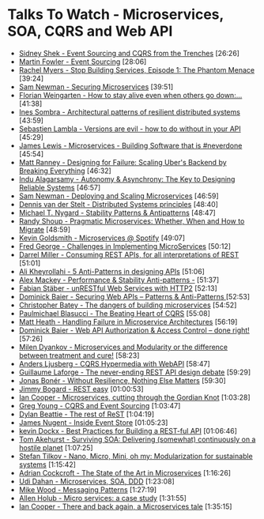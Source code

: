 # Talks To Watch - Microservices, SOA, CQRS and Web API

- [Sidney Shek - Event Sourcing and CQRS from the Trenches](https://www.youtube.com/watch?v=d1zFoFlIneo) [26:26]
- [Martin Fowler - Event Sourcing](https://www.youtube.com/watch?v=aweV9FLTZkU) [28:06]
- [Rachel Myers - Stop Building Services, Episode 1: The Phantom Menace](https://www.youtube.com/watch?v=qiC9OAculcc) [39:24]
- [Sam Newman - Securing Microservices](https://vimeo.com/144796652)  [39:51]
- [Florian Weingarten - How to stay alive even when others go down:...](https://www.youtube.com/watch?v=mTIO9fj1UIc) [41:38]
- [Ines Sombra - Architectural patterns of resilient distributed systems](https://www.youtube.com/watch?v=bUlpp8_Mevk) [43:59]
- [Sebastien Lambla - Versions are evil - how to do without in your API](https://vimeo.com/156264107) [45:29]
- [James Lewis - Microservices - Building Software that is #neverdone](https://www.youtube.com/watch?v=JEtxmsJzrnw)  [45:54]
- [Matt Ranney - Designing for Failure: Scaling Uber's Backend by Breaking Everything](https://www.youtube.com/watch?v=nuiLcWE8sPA) [46:32]
- [Indu Alagarsamy - Autonomy & Asynchrony: The Key to Designing Reliable Systems](https://www.youtube.com/watch?v=qe_WK-pGc8w) [46:57]
- [Sam Newman - Deploying and Scaling Microservices](https://www.youtube.com/watch?v=zHKMPee4GmM) [46:59]
- [Dennis van der Stelt - Distributed Systems principles](https://vimeo.com/155653145) [48:40]
- [Michael T. Nygard - Stability Patterns & Antipatterns](https://www.youtube.com/watch?v=VZePNGQojfA) [48:47]
- [Randy Shoup - Pragmatic Microservices: Whether, When and How to Migrate](https://www.youtube.com/watch?v=hAwpVXiLH9M)  [48:59]
- [Kevin Goldsmith - Microservices @ Spotify](https://www.youtube.com/watch?v=7LGPeBgNFuU)  [49:07]
- [Fred George - Challenges in Implementing MicroServices](https://www.youtube.com/watch?v=2Fy_xidc11w)  [50:12]
- [Darrel Miller - Consuming REST APIs, for all interpretations of REST](https://www.youtube.com/watch?v=1KWgwc-MFhE)  [51:01]
- [Ali Kheyrollahi - 5 Anti-Patterns in designing APIs](https://vimeo.com/156250743) [51:06]
- [Alex Mackey - Performance & Stability Anti-patterns -](https://www.youtube.com/watch?v=-S1gogAJioM) [51:37]
- [Fabian Stäber - unRESTful Web Services with HTTP2](https://www.youtube.com/watch?v=wR3o6HA47Ao)  [52:13]
- [Dominick Baier - Securing Web APIs – Patterns & Anti-Patterns ](https://vimeo.com/131635255)  [52:53]
- [Christopher Batey - The dangers of building microservices](https://vimeo.com/138956044) [54:52]
- [Paulmichael Blasucci - The Beating Heart of CQRS](https://vimeo.com/144747595)  [55:08]
- [Matt Heath - Handling Failure in Microservice Architectures](https://vimeo.com/155669120) [56:19]
- [Dominick Baier - Web API Authorization & Access Control – done right!](https://vimeo.com/97337305)  [57:26]
- [Milen Dyankov - Microservices and Modularity or the difference between treatment and cure!](https://www.youtube.com/watch?v=O77777Zy_HE)  [58:23]
- [Anders Ljusberg - CQRS Hypermedia with WebAPI](https://vimeo.com/68320468)  [58:47]
- [Guillaume Laforge - The never-ending REST API design debate](https://www.youtube.com/watch?v=48azd2VqtP0)  [59:29]
- [Jonas Bonér - Without Resilience, Nothing Else Matters](https://www.youtube.com/watch?v=NjPVJ7ZKLnY)  [59:30]
- [Jimmy Bogard - REST easy](https://vimeo.com/113725659) [01:00:53]
- [Ian Cooper - Microservices, cutting through the Gordian Knot](https://vimeo.com/132194544)  [1:03:28]
- [Greg Young - CQRS and Event Sourcing](https://www.youtube.com/watch?v=JHGkaShoyNs)  [1:03:47]
- [Dylan Beattie - The rest of ReST](https://vimeo.com/131641615)  [1:04:19]
- [James Nugent - Inside Event Store](https://vimeo.com/158160521) [01:05:23]
- [kevin Dockx - Best Practices for Building a REST-ful API](https://vimeo.com/155646004) [01:06:46]
- [Tom Akehurst - Surviving SOA: Delivering (somewhat) continuously on a hostile planet](https://vimeo.com/119542461)  [1:07:25]
- [Stefan Tilkov - Nano, Micro, Mini, oh my: Modularization for sustainable systems](https://www.youtube.com/watch?v=HYiLzji7MuY)  [1:15:42]
- [Adrian Cockcroft - The State of the Art in Microservices](https://www.youtube.com/watch?v=pwpxq9-uw_0) [1:16:26]
- [Udi Dahan - Microservices, SOA, DDD](https://www.youtube.com/watch?v=MTArpO7rSQE)  [1:23:08]
- [Mike Wood - Messaging Patterns](https://www.youtube.com/watch?v=8B83elj_Z5o) [1:27:19]
- [Allen Holub - Micro services: a case study](https://www.youtube.com/watch?v=CkewmNJVI1I) [1:31:55]
- [Ian Cooper - There and back again, a Microservices tale](https://skillsmatter.com/skillscasts/6254-there-and-back-again-a-microservices-tale)  [1:35:15]